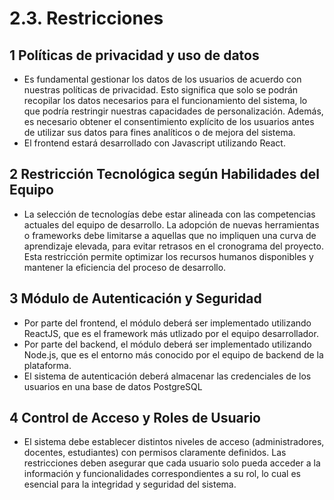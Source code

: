 # 2.3. Restricciones

##  1 Políticas de privacidad y uso de datos
- Es fundamental gestionar los datos de los usuarios de acuerdo con nuestras políticas de privacidad. Esto significa que solo se podrán recopilar los datos necesarios para el funcionamiento del sistema, lo que podría restringir nuestras capacidades de personalización. Además, es necesario obtener el consentimiento explícito de los usuarios antes de utilizar sus datos para fines analíticos o de mejora del sistema.
- El frontend estará desarrollado con Javascript utilizando React.


##  2 Restricción Tecnológica según Habilidades del Equipo
- La selección de tecnologías debe estar alineada con las competencias actuales del equipo de desarrollo. La adopción de nuevas herramientas o frameworks debe limitarse a aquellas que no impliquen una curva de aprendizaje elevada, para evitar retrasos en el cronograma del proyecto. Esta restricción permite optimizar los recursos humanos disponibles y mantener la eficiencia del proceso de desarrollo.



##  3 Módulo de Autenticación y Seguridad
- Por parte del frontend, el módulo deberá ser implementado utilizando ReactJS, que es el framework más utlizado por el equipo desarrollador.
- Por parte del backend, el módulo deberá ser implementado utilizando Node.js, que es el entorno más conocido por el equipo de backend de la plataforma.
- El sistema de autenticación deberá almacenar las credenciales de los usuarios en una base de datos PostgreSQL

##  4 Control de Acceso y Roles de Usuario
- El sistema debe establecer distintos niveles de acceso (administradores, docentes, estudiantes) con permisos claramente definidos. Las restricciones deben asegurar que cada usuario solo pueda acceder a la información y funcionalidades correspondientes a su rol, lo cual es esencial para la integridad y seguridad del sistema. 



